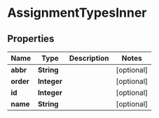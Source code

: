 # AssignmentTypesInner

## Properties
Name | Type | Description | Notes
------------ | ------------- | ------------- | -------------
**abbr** | **String** |  |  [optional]
**order** | **Integer** |  |  [optional]
**id** | **Integer** |  |  [optional]
**name** | **String** |  |  [optional]
